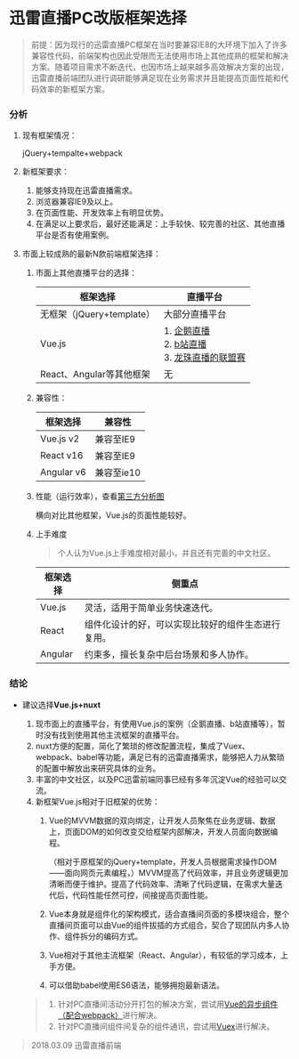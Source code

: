 # 迅雷直播PC改版框架选择

> 前提：因为现行的迅雷直播PC框架在当时要兼容IE8的大环境下加入了许多兼容性代码，前端架构也因此受限而无法使用市场上其他成熟的框架和解决方案。随着项目需求不断迭代，也因市场上越来越多高效解决方案的出现，迅雷直播前端团队进行调研能够满足现在业务需求并且能提高页面性能和代码效率的新框架方案。

### 分析
1. 现有框架情况：

   jQuery+tempalte+webpack
2. 新框架要求：

   1. 能够支持现在迅雷直播需求。
   2. 浏览器兼容IE9及以上。
   3. 在页面性能、开发效率上有明显优势。
   4. 在满足以上要求后，最好还能满足：上手较快、较完善的社区、其他直播平台是否有使用案例。
3. 市面上较成熟的最新N款前端框架选择：

   1. 市面上其他直播平台的选择：

      | 框架选择                  | 直播平台                                                     |
      | ------------------------- | ------------------------------------------------------------ |
      | 无框架（jQuery+template） | 大部分直播平台                                               |
      | Vue.js                    | 1. [企鹅直播](http://live.qq.com/10000338)<br />2. [b站直播](http://live.bilibili.com/6)<br />3. [龙珠直播的联盟赛](http://star.longzhu.com/lpl?from=livebanner3) |
      | React、Angular等其他框架  | 无                                                           |
   2. 兼容性：

      | 框架选择   | 兼容性     |
      | ---------- | ---------- |
      | Vue.js v2  | 兼容至IE9  |
      | React v16  | 兼容至IE9  |
      | Angular v6 | 兼容至ie10 |
   3. 性能（运行效率），查看[第三方分析图](http://www.stefankrause.net/js-frameworks-benchmark7/table.html)

      横向对比其他框架，Vue.js的页面性能较好。
   4. 上手难度

      >个人认为Vue.js上手难度相对最小，并且还有完善的中文社区。

      | 框架选择 | 侧重点                                             |
      | -------- | -------------------------------------------------- |
      | Vue.js   | 灵活，适用于简单业务快速迭代。                     |
      | React    | 组件化设计的好，可以实现比较好的组件生态进行复用。 |
      | Angular  | 约束多，擅长复杂中后台场景和多人协作。             |

### 结论
- 建议选择**Vue.js+nuxt**

   1. 现市面上的直播平台，有使用Vue.js的案例（企鹅直播、b站直播等），暂时没有找到使用其他主流框架的直播平台。
   2. nuxt方便的配置，简化了繁琐的修改配置流程，集成了Vuex、webpack、babel等功能，满足已有的迅雷直播需求，能够把人力从繁琐的配置中解放出来研究具体的业务。
   3. 丰富的中文社区，以及PC迅雷前端同事已经有多年沉淀Vue的经验可以交流。
   4. 新框架Vue.js相对于旧框架的优势：
      1. Vue的MVVM数据的双向绑定，让开发人员聚焦在业务逻辑、数据上，页面DOM的如何改变交给框架内部解决，开发人员面向数据编程。

         （相对于原框架的jQuery+template，开发人员根据需求操作DOM——面向网页元素编程，）MVVM提高了代码效率，并且业务逻辑更加清晰而便于维护。提高了代码效率、清晰了代码逻辑，在需求大量迭代后，代码性能任然可控，间接提高页面性能。
      2. Vue本身就是组件化的架构模式，适合直播间页面的多模块组合，整个直播间页面可以由Vue的组件拔插的方式组合，契合了现团队内多人协作、组件拆分的编码方式。
      3. Vue相对于其他主流框架（React、Angular），有较低的学习成本，上手方便。
      4. 可以借助babel使用ES6语法，能够拥抱最新语法。
    
    >1. 针对PC直播间活动分开打包的解决方案，尝试用[Vue的异步组件（配合webpack）](https://cn.vuejs.org/v2/guide/components.html#异步组件)进行解决。
    >2. 针对PC直播间组件间复杂的组件通讯，尝试用[Vuex](https://github.com/vuejs/vuex/)进行解决。

> 2018.03.09 迅雷直播前端
